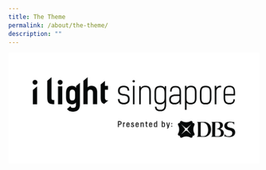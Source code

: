 ```yaml
---
title: The Theme
permalink: /about/the-theme/
description: ""
---
```

![logo](/images/iLightsg_Lockup(F)-240220-04.png)